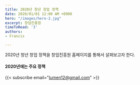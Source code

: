 ```yaml
---
title: 2020년 청년 창업 정책
date: 2020/01/01 12:00 AM +0900
hero: "/images/hero-2.jpg"
excerpt: 창업진흥원
timeToRead: '3'
authors:
- Francis

---
```

2020년 청년 창업 정책을 창업진흥원 홈페이지를 통해서 살펴보고자 한다.

#### 2020년에는 주요 정책

{{< subscribe email="lumen12@gmail.com" >}}
